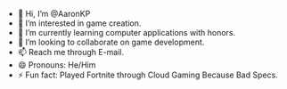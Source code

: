 - 👋 Hi, I’m @AaronKP
- 👀 I’m interested in game creation.
- 🌱 I’m currently learning computer applications with honors.
- 💞️ I’m looking to collaborate on game development.
- 📫 Reach me through E-mail.
- 😄 Pronouns: He/Him
- ⚡ Fun fact: Played Fortnite through Cloud Gaming Because Bad Specs.

<!---
AaronStoneX/AaronStoneX is a ✨ special ✨ repository because its `README.md` (this file) appears on your GitHub profile.
You can click the Preview link to take a look at your changes.
--->
